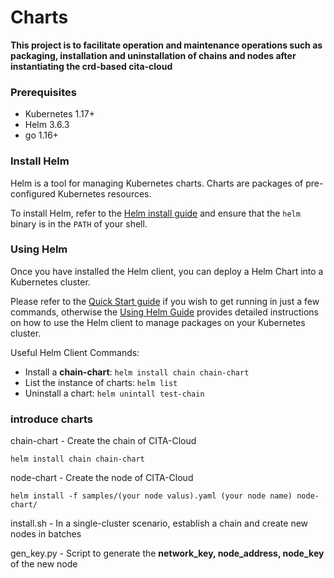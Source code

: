 # Charts
**This project is to facilitate operation and maintenance operations such as packaging, installation and uninstallation of chains and nodes after instantiating the crd-based cita-cloud**
### Prerequisites
- Kubernetes 1.17+
- Helm 3.6.3
- go 1.16+

### Install Helm

Helm is a tool for managing Kubernetes charts. Charts are packages of pre-configured Kubernetes resources.

To install Helm, refer to the [Helm install guide](https://github.com/helm/helm#install) and ensure that the `helm` binary is in the `PATH` of your shell.

### Using Helm

Once you have installed the Helm client, you can deploy a Helm Chart into a Kubernetes cluster.

Please refer to the [Quick Start guide](https://helm.sh/docs/intro/quickstart/) if you wish to get running in just a few commands, otherwise the [Using Helm Guide](https://helm.sh/docs/intro/using_helm/) provides detailed instructions on how to use the Helm client to manage packages on your Kubernetes cluster.

Useful Helm Client Commands:
* Install a **chain-chart**: `helm install chain chain-chart`
* List the instance of charts: `helm list`
* Uninstall a chart: `helm unintall test-chain`

### introduce charts

chain-chart - Create the chain of CITA-Cloud

```
helm install chain chain-chart
```
node-chart - Create the node of CITA-Cloud

```
helm install -f samples/(your node valus).yaml (your node name) node-chart/
```

install.sh - In a single-cluster scenario, establish a chain and create new nodes in batches

gen_key.py - Script to generate the **network_key,  node_address, node_key** of the new node
